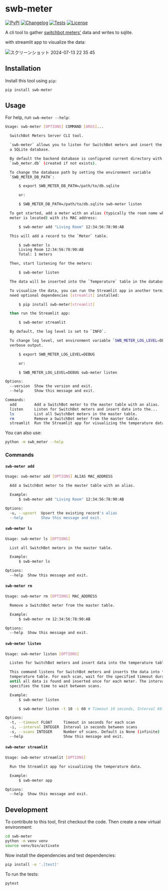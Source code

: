 # swb-meter

[![PyPI](https://img.shields.io/pypi/v/swb-meter.svg)](https://pypi.org/project/swb-meter/)
[![Changelog](https://img.shields.io/github/v/release/kj-9/swb-meter?include_prereleases&label=changelog)](https://github.com/kj-9/swb-meter/releases)
[![Tests](https://github.com/kj-9/swb-meter/actions/workflows/ci.yml/badge.svg)](https://github.com/kj-9/swb-meter/actions/workflows/ci.yml)
[![License](https://img.shields.io/badge/license-Apache%202.0-blue.svg)](https://github.com/kj-9/swb-meter/blob/master/LICENSE)

A cli tool to gather [switchbot meters'](https://www.switchbot.jp/products/switchbot-meter) data and writes to sqlite.


with streamlit app to visualize the data:

![スクリーンショット 2024-07-13 22 35 45](https://github.com/user-attachments/assets/eb1d2b38-e2b5-4c83-8c19-5d6f2badb7df)



## Installation

Install this tool using `pip`:
```bash
pip install swb-meter
```

## Usage

For help, run `swb-meter --help`:
<!-- [[[cog
import cog
from swb_meter import cli
from click.testing import CliRunner
runner = CliRunner()
result = runner.invoke(cli.cli, ["--help"])
help = result.output.replace("Usage: cli", "Usage: swb-meter")
cog.out(
    f"```bash\n{help}\n```"
)
]]] -->
```bash
Usage: swb-meter [OPTIONS] COMMAND [ARGS]...

  SwitchBot Meters Server CLI tool.

  `swb-meter` allows you to listen for SwitchBot meters and insert the data into
  a SQLite database.

  By default the backend database is configured current directory with the name
  `swb_meter.db` (created if not exists).

  To change the database path by setting the environment variable
  `SWB_METER_DB_PATH`:

      $ export SWB_METER_DB_PATH=/path/to/db.sqlite

      or:

      $ SWB_METER_DB_PATH=/path/to/db.sqlite swb-meter listen

  To get started, add a meter with an alias (typically the room name where the
  meter is located) with its MAC address:

      $ swb-meter add "Living Room" 12:34:56:78:90:AB

  This will add a record to the `Meter` table.

      $ swb-meter ls
      Living Room 12:34:56:78:90:AB
      Total: 1 meters

  Then, start listening for the meters:

      $ swb-meter listen

  The data will be inserted into the `Temperature` table in the database.

  To visualize the data, you can run the Streamlit app in another terminal. You
  need optional dependencies [streamlit] installed:

      $ pip install swb-meter[streamlit]

  then run the Streamlit app:

      $ swb-meter streamlit

  By default, the log level is set to `INFO`.

  To change log level, set environment variable `SWB_METER_LOG_LEVEL=DEBUG` for
  verbose output.

      $ export SWB_METER_LOG_LEVEL=DEBUG

      or:

      $ SWB_METER_LOG_LEVEL=DEBUG swb-meter listen

Options:
  --version  Show the version and exit.
  --help     Show this message and exit.

Commands:
  add        Add a SwitchBot meter to the master table with an alias.
  listen     Listen for SwitchBot meters and insert data into the...
  ls         List all SwitchBot meters in the master table.
  rm         Remove a SwitchBot meter from the master table.
  streamlit  Run the Streamlit app for visualizing the temperature data.

```
<!-- [[[end]]] -->

You can also use:
```bash
python -m swb_meter --help
```

### Commands

#### `swb-meter add`
<!-- [[[cog
import cog
from swb_meter import cli
from click.testing import CliRunner
runner = CliRunner()
result = runner.invoke(cli.cli, ["add", "--help"])
help = result.output.replace("Usage: cli", "Usage: swb-meter")
cog.out(
    f"```bash\n{help}\n```"
)
]]] -->
```bash
Usage: swb-meter add [OPTIONS] ALIAS MAC_ADDRESS

  Add a SwitchBot meter to the master table with an alias.

  Example:
      $ swb-meter add "Living Room" 12:34:56:78:90:AB

Options:
  -u, --upsert  Upsert the existing record's alias
  --help        Show this message and exit.

```
<!-- [[[end]]] -->


#### `swb-meter ls`
<!-- [[[cog
import cog
from swb_meter import cli
from click.testing import CliRunner
runner = CliRunner()
result = runner.invoke(cli.cli, ["ls", "--help"])
help = result.output.replace("Usage: cli", "Usage: swb-meter")
cog.out(
    f"```bash\n{help}\n```"
)
]]] -->
```bash
Usage: swb-meter ls [OPTIONS]

  List all SwitchBot meters in the master table.

  Example:
      $ swb-meter ls

Options:
  --help  Show this message and exit.

```
<!-- [[[end]]] -->


#### `swb-meter rm`
<!-- [[[cog
import cog
from swb_meter import cli
from click.testing import CliRunner
runner = CliRunner()
result = runner.invoke(cli.cli, ["rm", "--help"])
help = result.output.replace("Usage: cli", "Usage: swb-meter")
cog.out(
    f"```bash\n{help}\n```"
)
]]] -->
```bash
Usage: swb-meter rm [OPTIONS] MAC_ADDRESS

  Remove a SwitchBot meter from the master table.

  Example:
      $ swb-meter rm 12:34:56:78:90:AB

Options:
  --help  Show this message and exit.

```
<!-- [[[end]]] -->


#### `swb-meter listen`
<!-- [[[cog
import cog
from swb_meter import cli
from click.testing import CliRunner
runner = CliRunner()
result = runner.invoke(cli.cli, ["listen", "--help"])
help = result.output.replace("Usage: cli", "Usage: swb-meter")
cog.out(
    f"```bash\n{help}\n```"
)
]]] -->
```bash
Usage: swb-meter listen [OPTIONS]

  Listen for SwitchBot meters and insert data into the temperature table.

  This command listens for SwitchBot meters and inserts the data into the
  temperature table. For each scan, wait for the specified timeout duration
  until all data is found and inserted once for each meter. The interval option
  specifies the time to wait between scans.

  Example:
      $ swb-meter listen

      $ swb-meter listen -t 10 -i 60 # Timeout 10 seconds, Interval 60 seconds

Options:
  -t, --timeout FLOAT     Timeout in seconds for each scan
  -i, --interval INTEGER  Interval in seconds between scans
  -s, --scans INTEGER     Number of scans. Default is None (infinite)
  --help                  Show this message and exit.

```
<!-- [[[end]]] -->


#### `swb-meter streamlit`
<!-- [[[cog
import cog
from swb_meter import cli
from click.testing import CliRunner
runner = CliRunner()
result = runner.invoke(cli.cli, ["streamlit", "--help"])
help = result.output.replace("Usage: cli", "Usage: swb-meter")
cog.out(
    f"```bash\n{help}\n```"
)
]]] -->
```bash
Usage: swb-meter streamlit [OPTIONS]

  Run the Streamlit app for visualizing the temperature data.

  Example:
      $ swb-meter app

Options:
  --help  Show this message and exit.

```
<!-- [[[end]]] -->


## Development

To contribute to this tool, first checkout the code. Then create a new virtual environment:
```bash
cd swb-meter
python -m venv venv
source venv/bin/activate
```
Now install the dependencies and test dependencies:
```bash
pip install -e '.[test]'
```
To run the tests:
```bash
pytest
```
